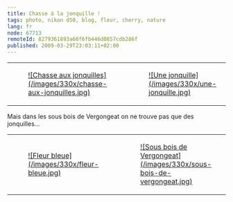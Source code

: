 ```yaml
---
title: Chasse à la jonquille !
tags: photo, nikon d50, blog, fleur, cherry, nature
lang: fr
node: 67713
remoteId: 8279361893a60f6fb446d0857cdb286f
published: 2009-03-29T23:03:11+02:00
---
```

<table class="table-centre"><tr><td><figure class="object-center"><a href="/images/chasse-aux-jonquilles.jpg">![Chasse aux jonquilles](/images/330x/chasse-aux-jonquilles.jpg)
</a></figure></td>
<td><figure class="object-center"><a href="/images/une-jonquille.jpg">![Une jonquille](/images/330x/une-jonquille.jpg)
</a></figure></td>
</tr>

</table>

Mais dans les sous bois de Vergongeat on ne trouve pas que des jonquilles...

<table class="table-centre"><tr><td><figure class="object-center"><a href="/images/fleur-bleue.jpg">![Fleur bleue](/images/330x/fleur-bleue.jpg)
</a></figure></td>
<td><figure class="object-center"><a href="/images/sous-bois-de-vergongeat.jpg">![Sous bois de Vergongeat](/images/330x/sous-bois-de-vergongeat.jpg)
</a></figure></td>
</tr>

</table>

